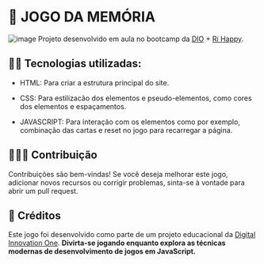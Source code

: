 # 🧩 JOGO DA MEMÓRIA
![image](https://github.com/user-attachments/assets/ea711675-5f78-4f83-9a78-0b93d341063e)
Projeto desenvolvido em aula no bootcamp da [DIO](https://www.dio.me/) + [Ri Happy](https://www.rihappy.com.br/?utm_source=google&utm_medium=cpc&utm_campaign=[INST]Ri_Happy&gad_source=1&gclid=Cj0KCQjwr9m3BhDHARIsANut04YbijMI7urtnXetrkrPmh2D-J3iLRfllG8zdTcDoZvaB7PNrCEMqsIaAlfDEALw_wcB).
## 👨‍💻 Tecnologias utilizadas:
  - HTML: Para criar a estrutura principal do site.
  
  - CSS: Para estilizacão dos elementos e pseudo-elementos, como cores dos elementos e espaçamentos.
  
  - JAVASCRIPT: Para interação com os elementos como por exemplo, combinação das cartas e reset no jogo para recarregar a página.
## 🧑‍🤝‍🧑 Contribuição
Contribuições são bem-vindas! Se você deseja melhorar este jogo, adicionar novos recursos ou corrigir problemas, sinta-se à vontade para abrir um pull request.
## 🔎 Créditos
Este jogo foi desenvolvido como parte de um projeto educacional da [Digital Innovation One](https://www.dio.me/).
**Divirta-se jogando enquanto explora as técnicas modernas de desenvolvimento de jogos em JavaScript.**
